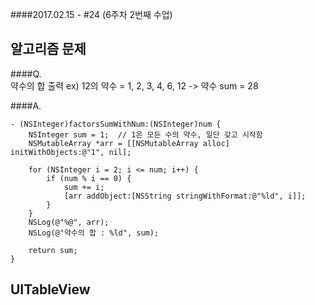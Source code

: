 ####2017.02.15 - #24 (6주차 2번째 수업)

## 알고리즘 문제
####Q.  
약수의 합 출력
ex) 12의 약수 = 1, 2, 3, 4, 6, 12 -> 약수 sum = 28

####A.  
```objc
- (NSInteger)factorsSumWithNum:(NSInteger)num {
    NSInteger sum = 1;  // 1은 모든 수의 약수, 일단 갖고 시작함
    NSMutableArray *arr = [[NSMutableArray alloc] initWithObjects:@"1", nil];
    
    for (NSInteger i = 2; i <= num; i++) {
        if (num % i == 0) {
            sum += i;
            [arr addObject:[NSString stringWithFormat:@"%ld", i]];
        }
    }
    NSLog(@"%@", arr);
    NSLog(@"약수의 합 : %ld", sum);
    
    return sum;
}

```

## UITableView

